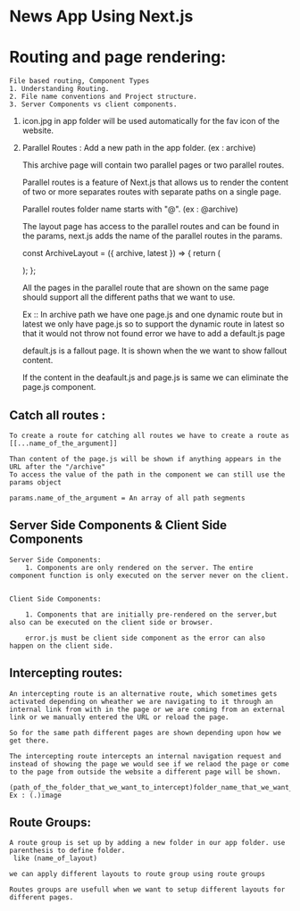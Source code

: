 # News App Using Next.js

# Routing and page rendering:

    File based routing, Component Types
    1. Understanding Routing.
    2. File name conventions and Project structure.
    3. Server Components vs client components.

1. icon.jpg in app folder will be used automatically for the fav icon of the website.

2. Parallel Routes :
   Add a new path in the app folder. (ex : archive)

   This archive page will contain two parallel pages or two parallel routes.

   Parallel routes is a feature of Next.js that allows us to render the content of two or more separates routes with separate paths on a single page.

   Parallel routes folder name starts with "@". (ex : @archive)

   The layout page has access to the parallel routes and can be found in the params, next.js adds the name of the parallel routes in the params.

   const ArchiveLayout = ({ archive, latest }) => {
   return (
   <!-- <div>
                <h1>News Archive</h1>
                <section id="archive-filter">{archive}</section>
                <section id="archive-latest">{latest}</section>
            </div> -->

   );
   };

   All the pages in the parallel route that are shown on the same page should support all the different paths that we want to use.

   Ex :: In archive path we have one page.js and one dynamic route but in latest we only have page.js so to support the dynamic route in latest so that it would not throw not found error we have to add a default.js page

   default.js is a fallout page. It is shown when the we want to show fallout content.

   If the content in the deafault.js and page.js is same we can eliminate the page.js component.

## Catch all routes :

    To create a route for catching all routes we have to create a route as [[...name_of_the_argument]]

    Than content of the page.js will be shown if anything appears in the URL after the "/archive"
    To access the value of the path in the component we can still use the params object

    params.name_of_the_argument = An array of all path segments

## Server Side Components & Client Side Components

    Server Side Components:
        1. Components are only rendered on the server. The entire component function is only executed on the server never on the client.


    Client Side Components:

        1. Components that are initially pre-rendered on the server,but also can be executed on the client side or browser.

        error.js must be client side component as the error can also happen on the client side.

## Intercepting routes:

    An intercepting route is an alternative route, which sometimes gets activated depending on wheather we are navigating to it through an internal link from with in the page or we are coming from an external link or we manually entered the URL or reload the page.

    So for the same path different pages are shown depending upon how we get there.

    The intercepting route intercepts an internal navigation request and instead of showing the page we would see if we relaod the page or come to the page from outside the website a different page will be shown.

    (path_of_the_folder_that_we_want_to_intercept)folder_name_that_we_want_to_intercept
    Ex : (.)image

## Route Groups:

    A route group is set up by adding a new folder in our app folder. use parenthesis to define folder.
     like (name_of_layout)

    we can apply different layouts to route group using route groups

    Routes groups are usefull when we want to setup different layouts for different pages.
